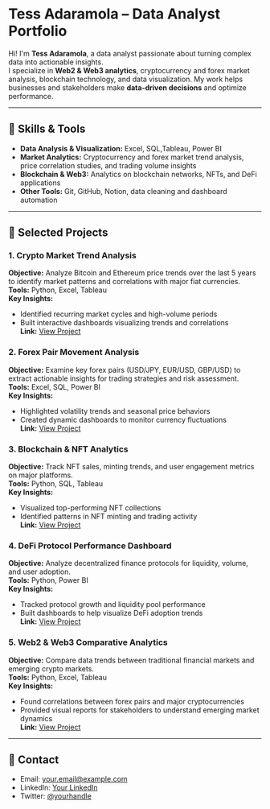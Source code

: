 # Tess Adaramola – Data Analyst Portfolio

Hi! I'm **Tess Adaramola**, a data analyst passionate about turning complex data into actionable insights.  
I specialize in **Web2 & Web3 analytics**, cryptocurrency and forex market analysis, blockchain technology, and data visualization. My work helps businesses and stakeholders make **data-driven decisions** and optimize performance.

---

## 🔹 Skills & Tools

- **Data Analysis & Visualization:** Excel, SQL,Tableau, Power BI  
- **Market Analytics:** Cryptocurrency and forex market trend analysis, price correlation studies, and trading volume insights  
- **Blockchain & Web3:** Analytics on blockchain networks, NFTs, and DeFi applications  
- **Other Tools:** Git, GitHub, Notion, data cleaning and dashboard automation  

---

## 🔹 Selected Projects

### 1. Crypto Market Trend Analysis
**Objective:** Analyze Bitcoin and Ethereum price trends over the last 5 years to identify market patterns and correlations with major fiat currencies.  
**Tools:** Python, Excel, Tableau  
**Key Insights:**  
- Identified recurring market cycles and high-volume periods  
- Built interactive dashboards visualizing trends and correlations  
**Link:** [View Project](./projects/Crypto_Market_Analysis)

### 2. Forex Pair Movement Analysis
**Objective:** Examine key forex pairs (USD/JPY, EUR/USD, GBP/USD) to extract actionable insights for trading strategies and risk assessment.  
**Tools:** Excel, SQL, Power BI  
**Key Insights:**  
- Highlighted volatility trends and seasonal price behaviors  
- Created dynamic dashboards to monitor currency fluctuations  
**Link:** [View Project](./projects/Forex_Analysis)

### 3. Blockchain & NFT Analytics
**Objective:** Track NFT sales, minting trends, and user engagement metrics on major platforms.  
**Tools:** Python, SQL, Tableau  
**Key Insights:**  
- Visualized top-performing NFT collections  
- Identified patterns in NFT minting and trading activity  
**Link:** [View Project](./projects/NFT_Blockchain_Analysis)

### 4. DeFi Protocol Performance Dashboard
**Objective:** Analyze decentralized finance protocols for liquidity, volume, and user adoption.  
**Tools:** Python, Power BI  
**Key Insights:**  
- Tracked protocol growth and liquidity pool performance  
- Built dashboards to help visualize DeFi adoption trends  
**Link:** [View Project](./projects/DeFi_Analytics)

### 5. Web2 & Web3 Comparative Analytics
**Objective:** Compare data trends between traditional financial markets and emerging crypto markets.  
**Tools:** Python, Excel, Tableau  
**Key Insights:**  
- Found correlations between forex pairs and major cryptocurrencies  
- Provided visual reports for stakeholders to understand emerging market dynamics  
**Link:** [View Project](./projects/Web2_Web3_Comparison)

---

## 🔹 Contact

- Email: your.email@example.com  
- LinkedIn: [Your LinkedIn](https://linkedin.com/in/yourprofile)  
- Twitter: [@yourhandle](https://twitter.com/yourhandle)
